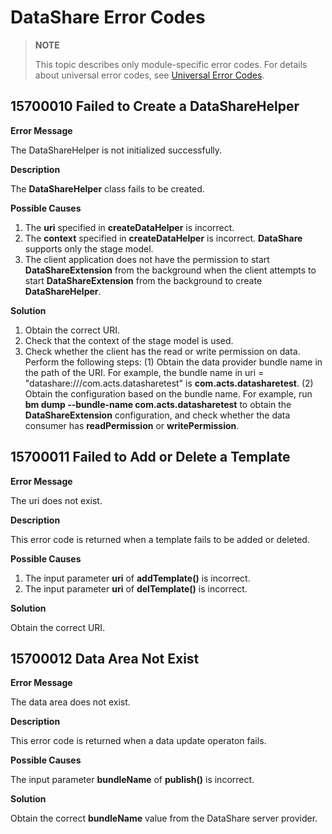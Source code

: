 # DataShare Error Codes

> **NOTE**
>
> This topic describes only module-specific error codes. For details about universal error codes, see [Universal Error Codes](errorcode-universal.md).

## 15700010 Failed to Create a DataShareHelper

**Error Message**

The DataShareHelper is not initialized successfully.

**Description**

The **DataShareHelper** class fails to be created.

**Possible Causes**

1. The **uri** specified in **createDataHelper** is incorrect.
2. The **context** specified in **createDataHelper** is incorrect. **DataShare** supports only the stage model.
3. The client application does not have the permission to start **DataShareExtension** from the background when the client attempts to start **DataShareExtension** from the background to create **DataShareHelper**.

**Solution**

1. Obtain the correct URI.
2. Check that the context of the stage model is used.
3. Check whether the client has the read or write permission on data. Perform the following steps:
    (1) Obtain the data provider bundle name in the path of the URI. For example, the bundle name in uri = "datashare:///com.acts.datasharetest" is **com.acts.datasharetest**.
    (2) Obtain the configuration based on the bundle name. For example, run **bm dump --bundle-name com.acts.datasharetest** to obtain the **DataShareExtension** configuration, and check whether the data consumer has **readPermission** or **writePermission**.

## 15700011 Failed to Add or Delete a Template

**Error Message**

The uri does not exist.

**Description**

This error code is returned when a template fails to be added or deleted.

**Possible Causes**

1. The input parameter **uri** of **addTemplate()** is incorrect.
2. The input parameter **uri** of **delTemplate()** is incorrect.

**Solution**

Obtain the correct URI.

## 15700012 Data Area Not Exist

**Error Message**

The data area does not exist.

**Description**

This error code is returned when a data update operaton fails.

**Possible Causes**

The input parameter **bundleName** of **publish()** is incorrect.

**Solution**

Obtain the correct **bundleName** value from the DataShare server provider.
